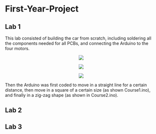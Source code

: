 # First-Year-Project

## Lab 1
This lab consisted of building the car from scratch, including soldering all the components needed for all PCBs, and connecting the Arduino to the four motors.

<p align="center">
 <img src="https://github.com/J-Afzal/Terminal-Games/blob/main/Lab%201/pics/car.jpg">
</p>
<p align="center">
 <img src="https://github.com/J-Afzal/Terminal-Games/blob/main/Lab%201/pics/IMG_1551.heic">
</p>
<p align="center">
 <img src="https://github.com/J-Afzal/Terminal-Games/blob/main/Lab%201/pics/IMG_1561.MOV">
</p>

Then the Arduino was first coded to move in a straight line for a certain distance, then move in a square of a certain size (as shown Course1.ino), and finally in a zig-zag shape (as shown in Course2.ino).




## Lab 2


## Lab 3
